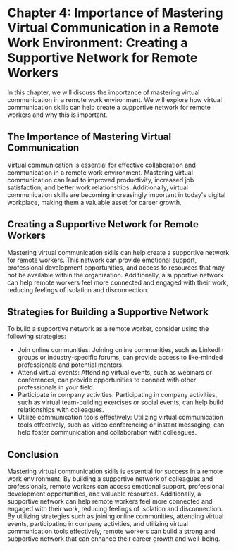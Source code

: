 Chapter 4: Importance of Mastering Virtual Communication in a Remote Work Environment: Creating a Supportive Network for Remote Workers
=======================================================================================================================================

In this chapter, we will discuss the importance of mastering virtual communication in a remote work environment. We will explore how virtual communication skills can help create a supportive network for remote workers and why this is important.

The Importance of Mastering Virtual Communication
-------------------------------------------------

Virtual communication is essential for effective collaboration and communication in a remote work environment. Mastering virtual communication can lead to improved productivity, increased job satisfaction, and better work relationships. Additionally, virtual communication skills are becoming increasingly important in today's digital workplace, making them a valuable asset for career growth.

Creating a Supportive Network for Remote Workers
------------------------------------------------

Mastering virtual communication skills can help create a supportive network for remote workers. This network can provide emotional support, professional development opportunities, and access to resources that may not be available within the organization. Additionally, a supportive network can help remote workers feel more connected and engaged with their work, reducing feelings of isolation and disconnection.

Strategies for Building a Supportive Network
--------------------------------------------

To build a supportive network as a remote worker, consider using the following strategies:

* Join online communities: Joining online communities, such as LinkedIn groups or industry-specific forums, can provide access to like-minded professionals and potential mentors.
* Attend virtual events: Attending virtual events, such as webinars or conferences, can provide opportunities to connect with other professionals in your field.
* Participate in company activities: Participating in company activities, such as virtual team-building exercises or social events, can help build relationships with colleagues.
* Utilize communication tools effectively: Utilizing virtual communication tools effectively, such as video conferencing or instant messaging, can help foster communication and collaboration with colleagues.

Conclusion
----------

Mastering virtual communication skills is essential for success in a remote work environment. By building a supportive network of colleagues and professionals, remote workers can access emotional support, professional development opportunities, and valuable resources. Additionally, a supportive network can help remote workers feel more connected and engaged with their work, reducing feelings of isolation and disconnection. By utilizing strategies such as joining online communities, attending virtual events, participating in company activities, and utilizing virtual communication tools effectively, remote workers can build a strong and supportive network that can enhance their career growth and well-being.


